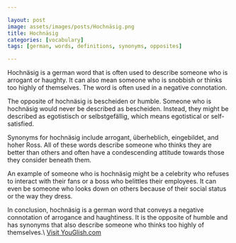 ```yaml
---

layout: post
image: assets/images/posts/Hochnäsig.png
title: Hochnäsig
categories: [vocabulary]
tags: [german, words, definitions, synonyms, opposites]

---
```


Hochnäsig is a german word that is often used to describe someone who is arrogant or haughty. It can also mean someone who is snobbish or thinks too highly of themselves. The word is often used in a negative connotation.

The opposite of hochnäsig is bescheiden or humble. Someone who is hochnäsig would never be described as bescheiden. Instead, they might be described as egotistisch or selbstgefällig, which means egotistical or self-satisfied.

Synonyms for hochnäsig include arrogant, überheblich, eingebildet, and hoher Ross. All of these words describe someone who thinks they are better than others and often have a condescending attitude towards those they consider beneath them.

An example of someone who is hochnäsig might be a celebrity who refuses to interact with their fans or a boss who belittles their employees. It can even be someone who looks down on others because of their social status or the way they dress.

In conclusion, hochnäsig is a german word that conveys a negative connotation of arrogance and haughtiness. It is the opposite of humble and has synonyms that also describe someone who thinks too highly of themselves.\ <a id="yg-widget-0" class="youglish-widget" data-query="Hochnäsig" data-lang="german" data-components="8412" data-auto-start="0" data-bkg-color="theme_light" data-title="How%20to%20pronounce%20Hochnäsig%20in%20German"  rel="nofollow" href="https://youglish.com">Visit YouGlish.com</a><script async src="https://youglish.com/public/emb/widget.js" charset="utf-8"></script>